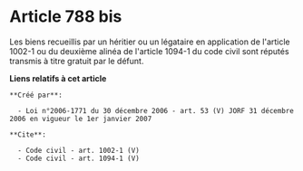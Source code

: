 # Article 788 bis

Les biens recueillis par un héritier ou un légataire en application de l'article 1002-1 ou du deuxième alinéa de l'article
1094-1 du code civil sont réputés transmis à titre gratuit par le défunt.

**Liens relatifs à cet article**

	**Créé par**:

	  - Loi n°2006-1771 du 30 décembre 2006 - art. 53 (V) JORF 31 décembre 2006 en vigueur le 1er janvier 2007

	**Cite**:

	  - Code civil - art. 1002-1 (V)
	  - Code civil - art. 1094-1 (V)
